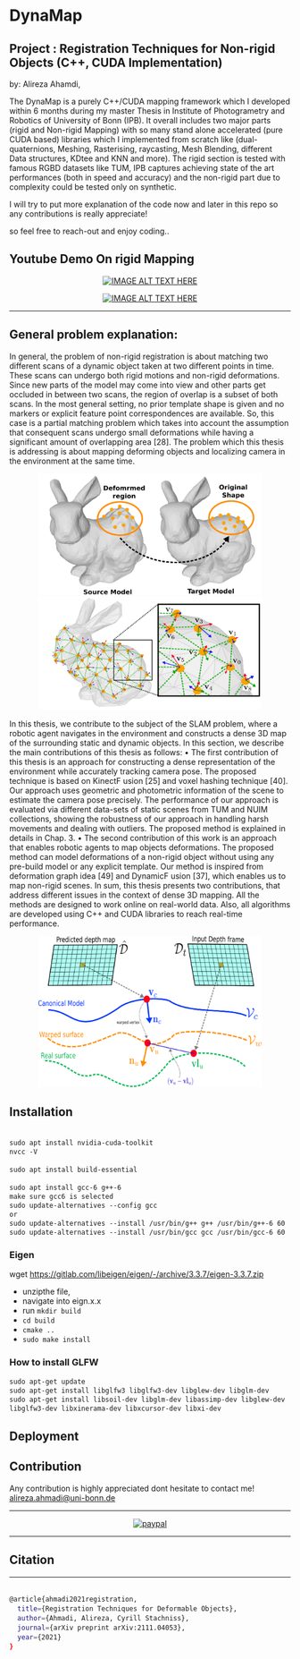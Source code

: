 # DynaMap
## Project : Registration Techniques for Non-rigid Objects (C++, CUDA Implementation)
by: Alireza Ahamdi, 

The DynaMap is a purely C++/CUDA mapping framework which I developed within 6 months during my master Thesis in Institute of Photogrametry and Robotics of University of Bonn (IPB). It overall includes two major parts (rigid and Non-rigid Mapping) with so many stand alone accelerated (pure CUDA based) libraries which I implemented from scratch like (dual-quaternions, Meshing, Rasterising, raycasting, Mesh Blending, different Data structures, KDtee and KNN and more).
The rigid section is tested with famous RGBD datasets like TUM, IPB captures achieving state of the art performances (both in speed and accuracy) and the non-rigid part due to complexity could be tested only on synthetic.

I will try to put more explanation of the code now and later in this repo so any contributions is really appreciate!

so feel free to reach-out and enjoy coding.. 

## Youtube Demo On rigid Mapping

<div align="center">

[![IMAGE ALT TEXT HERE](https://img.youtube.com/vi/cDG6tOieziQ/0.jpg)](https://www.youtube.com/watch?v=cDG6tOieziQ)

</div>

<div align="center">
	
[![IMAGE ALT TEXT HERE](https://img.youtube.com/vi/Nr2SV6QNiAs/0.jpg)](https://www.youtube.com/watch?v=Nr2SV6QNiAs)
	
</div>

 ----
 
## General problem explanation:

In general, the problem of non-rigid registration is about matching two different
scans of a dynamic object taken at two different points in time. These scans
can undergo both rigid motions and non-rigid deformations. Since new parts
of the model may come into view and other parts get occluded in between two
scans, the region of overlap is a subset of both scans. In the most general
setting, no prior template shape is given and no markers or explicit feature
point correspondences are available. So, this case is a partial matching problem
which takes into account the assumption that consequent scans undergo small
deformations while having a significant amount of overlapping area [28]. The
problem which this thesis is addressing is about mapping deforming objects and
localizing camera in the environment at the same time.

<div align="center">
	<img src="/doc/nr.png" alt="cadf" width="400" title="cadf"/>
	<img src="/doc/warpfield.png" alt="robotoutside" width="400" title="robotoutside"/>
</div>

In this thesis, we contribute to the subject of the SLAM problem, where a
robotic agent navigates in the environment and constructs a dense 3D map of
the surrounding static and dynamic objects. In this section, we describe the
main contributions of this thesis as follows:
• The first contribution of this thesis is an approach for constructing a dense
representation of the environment while accurately tracking camera pose.
The proposed technique is based on KinectF usion [25] and voxel hashing
technique [40]. Our approach uses geometric and photometric information
of the scene to estimate the camera pose precisely. The performance of our
approach is evaluated via different data-sets of static scenes from TUM
and NUIM collections, showing the robustness of our approach in handling harsh movements and dealing with outliers. The proposed method
is explained in details in Chap. 3.
• The second contribution of this work is an approach that enables robotic
agents to map objects deformations. The proposed method can model
deformations of a non-rigid object without using any pre-build model or
any explicit template. Our method is inspired from deformation graph
idea [49] and DynamicF usion [37], which enables us to map non-rigid
scenes.
In sum, this thesis presents two contributions, that address different issues
in the context of dense 3D mapping. All the methods are designed to work
online on real-world data. Also, all algorithms are developed using C++ and
CUDA libraries to reach real-time performance.

<div align="center">
	<img src="/doc/warpfield_data.png" alt="oldrobot" width="400" title="oldrobot"/>
</div>

## Installation
```

sudo apt install nvidia-cuda-toolkit
nvcc -V

sudo apt install build-essential

sudo apt install gcc-6 g++-6
make sure gcc6 is selected
sudo update-alternatives --config gcc
or
sudo update-alternatives --install /usr/bin/g++ g++ /usr/bin/g++-6 60
sudo update-alternatives --install /usr/bin/gcc gcc /usr/bin/gcc-6 60
```

### Eigen
wget https://gitlab.com/libeigen/eigen/-/archive/3.3.7/eigen-3.3.7.zip 

- unzipthe file,
- navigate into eign.x.x
- run `mkdir build`
- `cd build`
- `cmake ..`
- `sudo make install`

### How to install GLFW
```
sudo apt-get update 
sudo apt-get install libglfw3 libglfw3-dev libglew-dev libglm-dev 
sudo apt-get install libsoil-dev libglm-dev libassimp-dev libglew-dev libglfw3-dev libxinerama-dev libxcursor-dev libxi-dev
```


## Deployment

## **Contribution**

Any contribution is highly appreciated 
dont hesitate to contact me! 
alireza.ahmadi@uni-bonn.de


---

<div align="center">
  
[![paypal](https://pics.paypal.com/00/s/NGRhNWNlODUtMzZlOS00MjJhLTg2NDEtMzNiNzczMTZkMDU4/file.PNG)](https://www.paypal.com/donate/?hosted_button_id=23TQAZ9MSLAUU)

</div>

---



## Citation
---

```bash

@article{ahmadi2021registration,
  title={Registration Techniques for Deformable Objects},
  author={Ahmadi, Alireza, Cyrill Stachniss},
  journal={arXiv preprint arXiv:2111.04053},
  year={2021}
}

```


